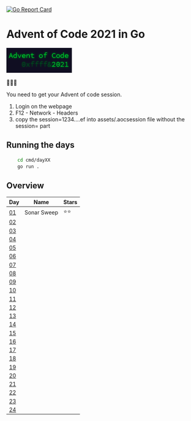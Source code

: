 [![Go Report Card](https://goreportcard.com/badge/github.com/meridani/advent-of-code-2021)](https://goreportcard.com/badge/github.com/meridani/advent-of-code-2021)
# Advent of Code 2021 in Go

![AoC Logo](assets/AoC.png)

🎄🎄🎄

You need to get your Advent of code session.
1. Login on the webpage
2. F12 - Network - Headers
3. copy the session=1234....ef into assets/.aocsession file without the session= part


## Running the days

```sh
    cd cmd/dayXX
    go run .
```

## Overview

| Day                                        | Name        | Stars |
| ------------------------------------------ | ----------- | ----- |
| [01](https://adventofcode.com/2021/day/1)  | Sonar Sweep | ⭐⭐ |
| [02](https://adventofcode.com/2021/day/2)  |             |       |
| [03](https://adventofcode.com/2021/day/3)  |             |       |
| [04](https://adventofcode.com/2021/day/4)  |             |       |
| [05](https://adventofcode.com/2021/day/5)  |             |       |
| [06](https://adventofcode.com/2021/day/6)  |             |       |
| [07](https://adventofcode.com/2021/day/7)  |             |       |
| [08](https://adventofcode.com/2021/day/8)  |             |       |
| [09](https://adventofcode.com/2021/day/9)  |             |       |
| [10](https://adventofcode.com/2021/day/10) |             |       |
| [11](https://adventofcode.com/2021/day/11) |             |       |
| [12](https://adventofcode.com/2021/day/12) |             |       |
| [13](https://adventofcode.com/2021/day/13) |             |       |
| [14](https://adventofcode.com/2021/day/14) |             |       |
| [15](https://adventofcode.com/2021/day/15) |             |       |
| [16](https://adventofcode.com/2021/day/16) |             |       |
| [17](https://adventofcode.com/2021/day/17) |             |       |
| [18](https://adventofcode.com/2021/day/18) |             |       |
| [19](https://adventofcode.com/2021/day/19) |             |       |
| [20](https://adventofcode.com/2021/day/20) |             |       |
| [21](https://adventofcode.com/2021/day/21) |             |       |
| [22](https://adventofcode.com/2021/day/22) |             |       |
| [23](https://adventofcode.com/2021/day/23) |             |       |
| [24](https://adventofcode.com/2021/day/24) |             |       |